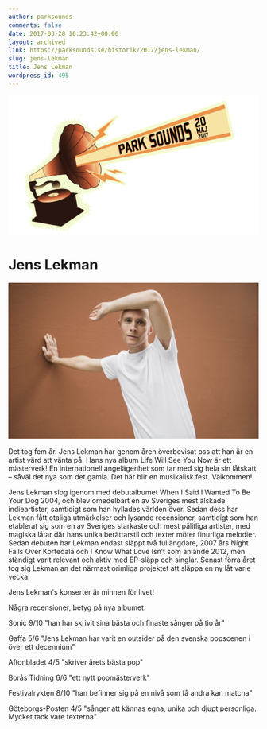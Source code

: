 ```yaml
---
author: parksounds
comments: false
date: 2017-03-28 10:23:42+00:00
layout: archived
link: https://parksounds.se/historik/2017/jens-lekman/
slug: jens-lekman
title: Jens Lekman
wordpress_id: 495
---
```


<img src="/images/2017/logo-1.svg" alt="Park Sounds 2017">


# Jens Lekman


<img src="/images/2017/jens-lekman.jpg">

Det tog fem år. Jens Lekman har genom åren överbevisat oss att han är en artist värd att vänta på. Hans nya album Life Will See You Now är ett mästerverk! En internationell angelägenhet som tar med sig hela sin låtskatt – såväl det nya som det gamla. Det här blir en musikalisk fest. Välkommen!

Jens Lekman slog igenom med debutalbumet When I Said I Wanted To Be Your Dog 2004, och blev omedelbart en av Sveriges mest älskade indieartister, samtidigt som han hyllades världen över. Sedan dess har Lekman fått otaliga utmärkelser och lysande recensioner, samtidigt som han etablerat sig som en av Sveriges starkaste och mest pålitliga artister, med magiska låtar där hans unika berättarstil och texter möter finurliga melodier. Sedan debuten har Lekman endast släppt två fullängdare, 2007 års Night Falls Over Kortedala och I Know What Love Isn’t som anlände 2012, men ständigt varit relevant och aktiv med EP-släpp och singlar. Senast förra året tog sig Lekman an det närmast orimliga projektet att släppa en ny låt varje vecka.

Jens Lekman's konserter är minnen för livet!

Några recensioner, betyg på nya albumet:

Sonic 9/10
"han har skrivit sina bästa och finaste sånger på tio år"

Gaffa 5/6
"Jens Lekman har varit en outsider på den svenska popscenen i över ett decennium"

Aftonbladet 4/5
"skriver årets bästa pop"

Borås Tidning 6/6
"ett nytt popmästerverk"

Festivalrykten 8/10
"han befinner sig på en nivå som få andra kan matcha"

Göteborgs-Posten 4/5
"sånger att kännas egna, unika och djupt personliga. Mycket tack vare texterna"



<!-- % oembed https://www.youtube.com/watch?v=W3L8KEIMDRE % -->



<!-- % oembed https://open.spotify.com/artist/7tzI4rSFTHafjF18ZrNZWx % -->


